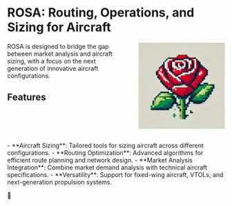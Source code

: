 # ROSA: Routing, Operations, and Sizing for Aircraft

<img src="rose.png" alt="ROSA Logo" width="200" height="200" align="right" style="margin-left: 30px; margin-bottom: 30px;"/>

ROSA is designed to bridge the gap between market analysis and aircraft sizing, with a focus on the next generation of innovative aircraft configurations.

## Features
<div style="clear: both;"></div>
- **Aircraft Sizing**: Tailored tools for sizing aircraft across different configurations.
- **Routing Optimization**: Advanced algorithms for efficient route planning and network design.
- **Market Analysis Integration**: Combine market demand analysis with technical aircraft specifications.
- **Versatility**: Support for fixed-wing aircraft, VTOLs, and next-generation propulsion systems.

🌹
